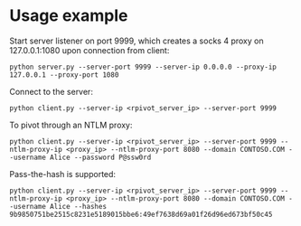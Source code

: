 # Usage example

Start server listener on port 9999, which creates a socks 4 proxy on 127.0.0.1:1080 upon connection from client:

```python server.py --server-port 9999 --server-ip 0.0.0.0 --proxy-ip 127.0.0.1 --proxy-port 1080```

Connect to the server:

```python client.py --server-ip <rpivot_server_ip> --server-port 9999```

To pivot through an NTLM proxy:

```python client.py --server-ip <rpivot_server_ip> --server-port 9999 --ntlm-proxy-ip <proxy_ip> --ntlm-proxy-port 8080 --domain CONTOSO.COM --username Alice --password P@ssw0rd```

Pass-the-hash is supported:

```python client.py --server-ip <rpivot_server_ip> --server-port 9999 --ntlm-proxy-ip <proxy_ip> --ntlm-proxy-port 8080 --domain CONTOSO.COM --username Alice --hashes 9b9850751be2515c8231e5189015bbe6:49ef7638d69a01f26d96ed673bf50c45```
